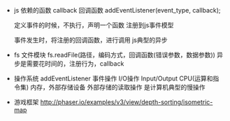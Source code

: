- js 依赖的函数
    callback 回调函数 
    addEventListener(event_type, callback);

    定义事件的时候，不执行，声明一个函数
    注册到js事件模型

    事件发生时，将注册的回调函数，进行调用 js典型的异步 

- fs 文件模块
    fs.readFile(路径，编码方式，回调函数(错误参数，数据参数))
    异步是需要花时间的，注册行为，callback

- 操作系统
    addEventListener 事件操作 
    I/O操作 Input/Output CPU(运算和指令集) 内存，外部存储设备 外部存储的读取操作 是计算机典型的慢操作

- 游戏框架
    http://phaser.io/examples/v3/view/depth-sorting/isometric-map